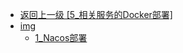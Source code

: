 - [返回上一级 [5_相关服务的Docker部署]](后端/JavaNote/5_相关服务的Docker部署/)
- [img](后端/JavaNote/5_相关服务的Docker部署/img/)
  - [1_Nacos部署](后端/JavaNote/5_相关服务的Docker部署/img/1_Nacos部署/)
